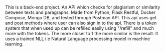 This is a back-end project.
An API which checks for plagiarism or similarity between texts and paragraphs. 
Made from Python, Flask Restful, Docker Compose, Mongo DB, and tested through Postman API. 
This api uses get and post methods where user can also sign in to the api.
There is a token system that when used up can be refilled easily using "/refill" and much more with the tokens.
The more closer to 1 the more similar is the result. 
It uses a trained NLL i.e Natural Language processing model in machine learning. 
